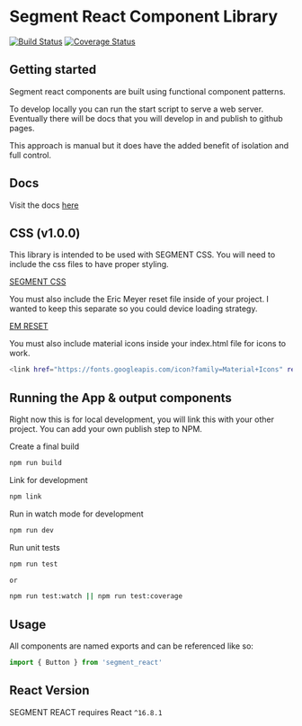 # Segment React Component Library
[![Build Status](https://travis-ci.org/xjdesigns/SEGMENT-REACT.svg?branch=master)](https://travis-ci.org/xjdesigns/SEGMENT-REACT)
[![Coverage Status](https://coveralls.io/repos/github/xjdesigns/SEGMENT-REACT/badge.svg?branch=master)](https://coveralls.io/github/xjdesigns/SEGMENT-REACT?branch=master)

## Getting started
Segment react components are built using functional component patterns.

To develop locally you can run the start script to serve a web server. Eventually there will be docs that you will develop in and publish to github pages.

This approach is manual but it does have the added benefit of isolation and full control.

## Docs
Visit the docs [here](https://xjdesigns.github.io/SEGMENT-REACT/)

## CSS (v1.0.0)
This library is intended to be used with SEGMENT CSS. You will need to include the css files to have proper styling.

[SEGMENT CSS](https://xjdesigns.github.io/Segment-CSS/#/)

You must also include the Eric Meyer reset file inside of your project. I wanted to keep this separate so you could device loading strategy.

[EM RESET](https://meyerweb.com/eric/tools/css/reset/)

You must also include material icons inside your index.html file for icons to work.

```bash
<link href="https://fonts.googleapis.com/icon?family=Material+Icons" rel="stylesheet">
```

## Running the App & output components
Right now this is for local development, you will link this with your other project. You can add your own publish step to NPM.

Create a final build
```bash
npm run build
```

Link for development
```bash
npm link
```

Run in watch mode for development
```bash
npm run dev
```

Run unit tests
```bash
npm run test

or

npm run test:watch || npm run test:coverage
```

## Usage
All components are named exports and can be referenced like so:

```javascript
import { Button } from 'segment_react'
```

## React Version
SEGMENT REACT requires React `^16.8.1`
